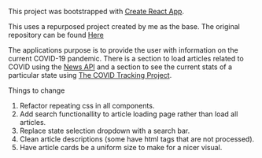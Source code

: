 This project was bootstrapped with [Create React App](https://github.com/facebook/create-react-app).

This uses a repurposed project created by me as the base. The original repository can be found [Here](https://github.com/ryanhikel/healthy-kids)

The applications purpose is to provide the user with information on the current COVID-19 pandemic. There is a section to load articles related to COVID using the [News API]( https://newsapi.org/docs/get-started) and a section to see the current stats of a particular state using [The COVID Tracking Project](https://covidtracking.com/api).

Things to change
1. Refactor repeating css in all components.
2. Add search functionallity to article loading page rather than load all articles.
3. Replace state selection dropdown with a search bar.
4. Clean article descriptions (some have html tags that are not processed).
5. Have article cards be a uniform size to make for a nicer visual.
